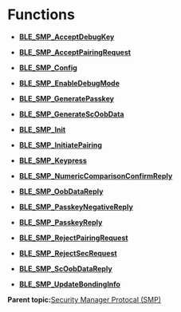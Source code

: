 # Functions

-   **[BLE\_SMP\_AcceptDebugKey](GUID-EE4B3AAA-E8CE-4C5E-B442-B4916FE11C43.md)**  

-   **[BLE\_SMP\_AcceptPairingRequest](GUID-1B66AA6E-254B-4E4C-B70C-AB4C9AC5D7DD.md)**  

-   **[BLE\_SMP\_Config](GUID-CC2FD31E-12C5-4087-A59C-644BB3DAC7FB.md)**  

-   **[BLE\_SMP\_EnableDebugMode](GUID-7DE416F7-2A25-4611-A1D6-49C2E62E5496.md)**  

-   **[BLE\_SMP\_GeneratePasskey](GUID-9B1359AE-7E65-4E73-B86F-7BF748B818D3.md)**  

-   **[BLE\_SMP\_GenerateScOobData](GUID-17E71300-054F-4815-AD10-6CFCF73EFA94.md)**  

-   **[BLE\_SMP\_Init](GUID-3674C841-7A70-4A72-A6A5-7C972F1DB241.md)**  

-   **[BLE\_SMP\_InitiatePairing](GUID-87C9F8A4-1DC1-46A3-80E1-B84D5145BB8D.md)**  

-   **[BLE\_SMP\_Keypress](GUID-62798694-B163-43E2-B37B-B50D38E905AC.md)**  

-   **[BLE\_SMP\_NumericComparisonConfirmReply](GUID-69048D91-B5E9-4D90-9B67-708EE80F0516.md)**  

-   **[BLE\_SMP\_OobDataReply](GUID-25D117D1-1B5C-4670-9CC6-B33E17D3C1B1.md)**  

-   **[BLE\_SMP\_PasskeyNegativeReply](GUID-DD97EFDE-AE46-4212-B307-B409DFF1AE50.md)**  

-   **[BLE\_SMP\_PasskeyReply](GUID-7CE7324E-4B76-41ED-B3E7-5A1EAE2C919C.md)**  

-   **[BLE\_SMP\_RejectPairingRequest](GUID-1CB70BB3-F67A-48FD-95FF-FB9B048027A3.md)**  

-   **[BLE\_SMP\_RejectSecRequest](GUID-C600EA8B-9204-4F57-9ED8-8DA4231F9862.md)**  

-   **[BLE\_SMP\_ScOobDataReply](GUID-D5CBD727-2E3C-400E-B8CB-F9ABD16EFA60.md)**  

-   **[BLE\_SMP\_UpdateBondingInfo](GUID-25FFA7F4-274C-44C3-9225-DDC9CF6BDCD7.md)**  


**Parent topic:**[Security Manager Protocal \(SMP\)](GUID-5BF2AEA9-62A1-4983-8DB5-F7ECF8E43740.md)

